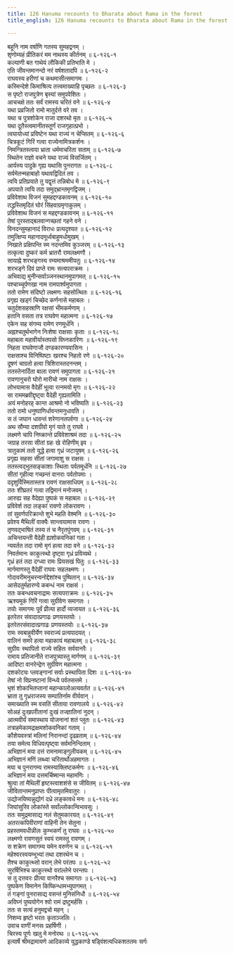 ```yaml
---
title: 126 Hanuma recounts to Bharata about Rama in the forest
title_english: 126 Hanuma recounts to Bharata about Rama in the forest

---
```

बहूनि नाम वर्षाणि गतस्य सुमहद्वनम् ।  
शृणोम्यहं प्रीतिकरं मम नाथस्य कीर्तनम् ॥ ६-१२६-१  
कल्याणी बत गाथेयं लौकिकी प्रतिभाति मे ।  
एति जीवन्तमानन्दो नरं वर्षशतादपि ॥ ६-१२६-२  
राघवस्य हरीणां च कथमासीत्समागमः ।  
कस्मिन्देशे किमाश्रित्य तत्त्वमाख्याहि पृच्छतः ॥ ६-१२६-३  
स पृष्टो राजपुत्रेण बृस्यां समुपवेशितः ।  
आचचक्षे ततः सर्वं रामस्य चरितं वने ॥ ६-१२६-४  
यथा प्रव्रजितो रामो मातुर्दत्ते वरे तव ।  
यथा च पुत्रशोकेन राजा दशरथो मृतः ॥ ६-१२६-५  
यथा दूतैस्त्वमानीतस्तूर्णं राजगृहात्प्रभो ।  
त्वयायोध्यां प्रविष्टेन यथा राज्यं न चेप्सितम् ॥ ६-१२६-६  
चित्रकूटं गिरिं गत्वा राज्येनामित्रकर्शनः ।  
निमन्त्रितस्त्वया भ्राता धर्ममाचरिता सताम् ॥ ६-१२६-७  
स्थितेन राज्ञो वचने यथा राज्यं विसर्जितम् ।  
आर्यस्य पादुके गृह्य यथासि पुनरागतः ॥ ६-१२६-८  
सर्वमेतन्महाबाहो यथावद्विदितं तव ।  
त्वयि प्रतिप्रयाते तु यद्वृत्तं तन्निबोध मे ॥ ६-१२६-९  
अपयाते त्वयि तदा समुद्भ्रान्तमृगद्विजम् ।  
प्रविवेशाथ विजनं सुमहद्दण्डकावनम् ॥ ६-१२६-१०  
तद्धस्तिमृदितं घोरं सिंहवाग्रमृगाकुलम् ।  
प्रविवेशाथ विजनं स महद्दण्डकावनम् ॥ ६-१२६-११  
तेषां पुरस्ताद्बलवान्गच्छतां गहने वने ।  
विनदन्सुमहानादं विराधः प्रत्यदृश्यत ॥ ६-१२६-१२  
तमुत्क्षिप्य महानादमूर्ध्वबाहुमधोमुखम् ।  
निखाते प्रक्षिपन्ति स्म नदन्तमिव कुञ्जरम् ॥ ६-१२६-१३  
तत्कृत्वा दुष्करं कर्म भ्रातरौ रामलक्ष्मणौ ।  
सायाह्ने शरभङ्गस्य रम्यमाश्रममीयतुः ॥ ६-१२६-१४  
शरभङ्गे दिवं प्राप्ते रामः सत्यपराक्रमः ।  
अभिवाद्य मुनीन्सर्वाञ्जनस्थानमुपागमत् ॥ ६-१२६-१५  
पश्चाच्चूर्पणखा नाम रामपार्श्वमुपागता ।  
ततो रामेण संदिष्टो लक्ष्मणः सहसोत्थितः ॥ ६-१२६-१६  
प्रगृह्य खड्गं चिच्छेद कर्णनासे महाबलः ।  
चतुर्दशसहस्राणि रक्षसां भीमकर्मणाम् ।  
हतानि वसता तत्र राघवेण महात्मना ॥ ६-१२६-१७  
एकेन सह संगम्य रामेण रणमूर्धनि ।  
अह्नश्चतुर्थभागेन निःशेषा राक्षसाः कृताः ॥ ६-१२६-१८  
महाबला महावीर्यास्तपसो विघ्नकारिणः ॥ ६-१२६-१९  
निहता राघवेणाजौ दण्डकारण्यवासिनः ।  
राक्षसाश्च विनिष्पिष्टाः खरश्च निहतो रणे ॥ ६-१२६-२०  
दूषणं चाग्रतो हत्वा त्रिशिरास्तदनन्तम् ।  
ततस्तेनार्दिता बाला रावणं समुपागता ॥ ६-१२६-२१  
रावणानुचरो घोरो मारीचो नाम राक्षसः ।  
लोभयामास वैदेहीं भूत्वा रत्नमयो मृगः ॥ ६-१२६-२२  
सा राममब्रवीद्दृष्ट्वा वैदेही गृह्यतामिति ।  
अयं मनोहरह् कान्त आश्रमो नो भविष्यति ॥ ६-१२६-२३  
ततो रामो धनुष्पाणिर्धावन्तमनुधावति ।  
स तं जघान धावन्तं शरेणानतपर्वणा ॥ ६-१२६-२४  
अथ सौम्या दशग्रीवो मृगं याते तु राघवे ।  
लक्ष्मणे चापि निष्क्रान्ते प्रविवेशाश्रमं तदा ॥ ६-१२६-२५  
जग्राह तरसा सीतां ग्रहः खे रोहिणीम् इव ।  
त्रातुकामं ततो युद्धे हत्वा गृध्रं जटायुषम् ॥ ६-१२६-२६  
प्रगृह्य सहसा सीतां जगामाशु स राक्षसः ।  
ततस्त्वद्भुतसङ्काशाः स्थिताः पर्वतमूर्धनि ॥ ६-१२६-२७  
सीतां गृहीत्वा गच्छन्तं वानराः पर्वतोपमाः ।  
ददृशुर्विस्मितास्तत्र रावणं राक्षसाधिपम् ॥ ६-१२६-२८  
ततः शीघ्रतरं गत्वा तद्विमानं मनोजवम् ।  
आरुह्य सह वैदेह्या पुष्पकं स महाबलः ॥ ६-१२६-२९  
प्रविवेर्श तदा लङ्कां रावणो लोकरावणः ।  
तां सुवर्णपरिक्रान्ते शुभे महति वेश्मनि ॥ ६-१२६-३०  
प्रवेश्य मैथिलीं वाक्यैः सान्त्वयामास रावणः ।  
तृणवद्भाषितं तस्य तं च नैरृतपुंगवम् ॥ ६-१२६-३१  
अचिन्तयन्ती वैदेही ह्यशोकवनिकां गता ।  
न्यवर्तत तदा रामो मृगं हत्वा तदा वने ॥ ६-१२६-३२  
निवर्तमानः काकुत्स्थो दृष्ट्वा गृध्रं प्रविव्यथे ।  
गृध्रं हतं तदा दग्ध्वा रामः प्रियसखं पितुः ॥ ६-१२६-३३  
मार्गमाणस्तु वैदेहीं राघवः सहलक्ष्मणः ।  
गोदावरीमनुचरन्वनोद्देशांश्च पुष्पितान् ॥ ६-१२६-३४  
आसेदतुर्महारण्ये कबन्धं नाम राक्षसं ।  
ततः कबन्धवचनाद्रामः सत्यपराक्रमः ॥ ६-१२६-३५  
ऋश्यमूकं गिरिं गत्वा सुग्रीवेण समागतः ।  
तयोः समागमः पूर्वं प्रीत्या हार्दो व्यजायत ॥ ६-१२६-३६  
इतरेतर संवादात्प्रगाढः प्रणयस्तयोः ।  
इतरेतरसंवादात्प्रगाढः प्रणयस्तयोः ॥ ६-१२६-३७  
रामः स्वबाहुवीर्येण स्वराज्यं प्रत्यपादयत् ।  
वालिनं समरे हत्वा महाकायं महाबलम् ॥ ६-१२६-३८  
सुग्रीवः स्थापितो राज्ये सहितः सर्ववानरैः ।  
रामाय प्रतिजानीते राजपुत्र्यास्तु मार्गणम् ॥ ६-१२६-३९  
आदिष्टा वानरेन्द्रेण सुग्रीवेण महात्मना ।  
दशकोट्यः प्लवङ्गानां सर्वाः प्रस्थापिता दिशः ॥ ६-१२६-४०  
तेषां नो विप्रनष्टानां विन्ध्ये पर्वतसत्तमे ।  
भृशं शोकाभितप्तानां महान्कालोअत्यवर्तत ॥ ६-१२६-४१  
भ्राता तु गृध्रराजस्य सम्पातिर्नाम वीर्यवान् ।  
समाख्याति स्म वसतिं सीताया रावणालये ॥ ६-१२६-४२  
सोअहं दुःखपरीतानां दुःखं तज्ज्ञातिनां नुदन् ।  
आत्मवीर्यं समास्थाय योजनानां शतं प्लुतः ॥ ६-१२६-४३  
तत्राहमेकामद्राक्षमशोकवनिकां गताम् ।  
कौशेयवस्त्रां मलिनां निरानन्दां दृढव्रताम् ॥ ६-१२६-४४  
तया समेत्य विधिवत्पृष्ट्वा सर्वमनिन्दिताम् ।  
अभिज्ञानं मया दत्तं रामनामाङ्गुलीयकम् ॥ ६-१२६-४५  
अभिज्ञानं मणिं लब्ध्वा चरितार्थोअहमागतः ।  
मया च पुनरागम्य रामस्याक्लिष्टकर्मणः ॥ ६-१२६-४६  
अभिज्ञानं मया दत्तमर्चिष्मान्स महामणिः ।  
श्रुत्वा तां मैथिलीं हृष्टस्त्वाशशंसे स जीवितम् ॥ ६-१२६-४७  
जीवितान्तमनुप्राप्तः पीत्वामृतमिवातुरः ।  
उद्योजयिष्यन्नुद्योगं दध्रे लङ्कावधे मनः ॥ ६-१२६-४८  
जिघांसुरिव लोकांस्ते सर्वांल्लोकान्विभावसुः ।  
ततः समुद्रमासाद्य नलं सेतुमकारयत् ॥ ६-१२६-४९  
अतरत्कपिवीराणां वाहिनी तेन सेतुना ।  
प्रहस्तमवधीन्नीलः कुम्भकर्णं तु राघवः ॥ ६-१२६-५०  
लक्ष्मणो रावणसुतं स्वयं रामस्तु रावणम् ।  
स शक्रेण समागम्य यमेन वरुणेन च ॥ ६-१२६-५१  
महेश्वरस्वयम्भूभ्यां तथा दशरथेन च ।  
तैश्च काकुत्थ्सो वरान् लेभे परंतपः ॥ ६-१२६-५२  
सुरर्षिभिश्च काकुत्स्थो वरांल्लेभे परन्तपः ।  
स तु दत्तवरः प्रीत्या वानरैश्च समागतः ॥ ६-१२६-५३  
पुष्पकेण विमानेन किष्किन्धामभ्युपागमत् ।  
तं गङ्गां पुनरासाद्य वसन्तं मुनिसंनिधौ ॥ ६-१२६-५४  
अविघ्नं पुष्ययोगेन श्वो रामं द्रष्टुमर्हसि ।  
ततः स सत्यं हनुमद्वचो महन् ।  
निशम्य हृष्टो भरतः कृताञ्जलिः ।  
उवाच वाणीं मनसः प्रहर्षिणी ।  
चिरस्य पूर्णः खलु मे मनोरथः ॥ ६-१२६-५५  
इत्यार्षे श्रीमद्रामायणे आदिकाव्ये युद्धकाण्डे षड्विंशत्यधिकशततमः सर्गः